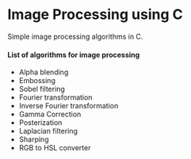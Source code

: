 # Image Processing using C
Simple image processing algorithms in C.

#### List of algorithms for image processing
* Alpha blending
* Embossing
* Sobel filtering
* Fourier transformation
* Inverse Fourier transformation
* Gamma Correction
* Posterization
* Laplacian filtering
* Sharping 
* RGB to HSL converter
